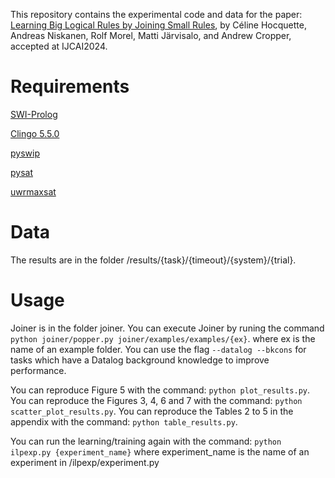 
This repository contains the experimental code and data for the paper: [Learning Big Logical Rules by Joining Small Rules](https://arxiv.org/pdf/2401.16215), by Céline Hocquette, Andreas Niskanen, Rolf Morel, Matti Järvisalo, and Andrew Cropper, accepted at IJCAI2024.

# Requirements

[SWI-Prolog](https://www.swi-prolog.org)

[Clingo 5.5.0](https://potassco.org/clingo/)

[pyswip](https://pysathq.github.io)

[pysat](https://developers.google.com/optimization)

[uwrmaxsat](https://github.com/marekpiotrow/UWrMaxSat)

# Data

The results are in the folder /results/{task}/{timeout}/{system}/{trial}.

# Usage

Joiner is in the folder joiner. You can execute Joiner by runing the command `python joiner/popper.py joiner/examples/examples/{ex}`. where ex is the name of an example folder. You can use the flag `--datalog --bkcons` for tasks which have a Datalog background knowledge to improve performance.

You can reproduce Figure 5 with the command: `python plot_results.py`.
You can reproduce the Figures 3, 4, 6 and 7 with the command: `python scatter_plot_results.py`.
You can reproduce the Tables 2 to 5 in the appendix with the command: `python table_results.py`.


You can run the learning/training again with the command: `python ilpexp.py {experiment_name}` where experiment_name is the name of an experiment in /ilpexp/experiment.py

